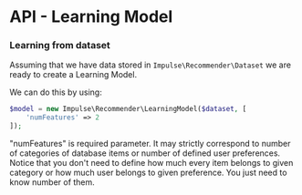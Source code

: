 # API - Learning Model

### Learning from dataset

Assuming that we have data stored in ```Impulse\Recommender\Dataset``` we are ready to create
a Learning Model.

We can do this by using:

```php
$model = new Impulse\Recommender\LearningModel($dataset, [
    'numFeatures' => 2
]);
```

"numFeatures" is required parameter. It may strictly correspond to number of categories of database
items or number of defined user preferences. 
Notice that you don't need to define how much every item belongs to
given category or how much user belongs to given preference. You just need to know number of them.